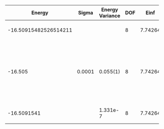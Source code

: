 | Energy                | Sigma  | Energy Variance | DOF | Einf    | Method                                                       | Reference |
|-----------------------|--------|-----------------|-----|---------|--------------------------------------------------------------|-----------|
| -16.50915482526514211 |        |                 | 8   | 7.74264 | Exact diagonalization                                        | TODO: own code (ED) |
| -16.505               | 0.0001 | 0.055(1)        | 8   | 7.74264 | VMC Hidden Fermion Determinant State Ansatz (N_hidden = 8. Single hidden layer fully connected net with alpha = 32) | TODO: ask Javier |
| -16.5091541           |        | 1.331e-7        | 8   | 7.74264 | DMRG (MaxBondDim ~3200)                                      | TODO: ask Max |
